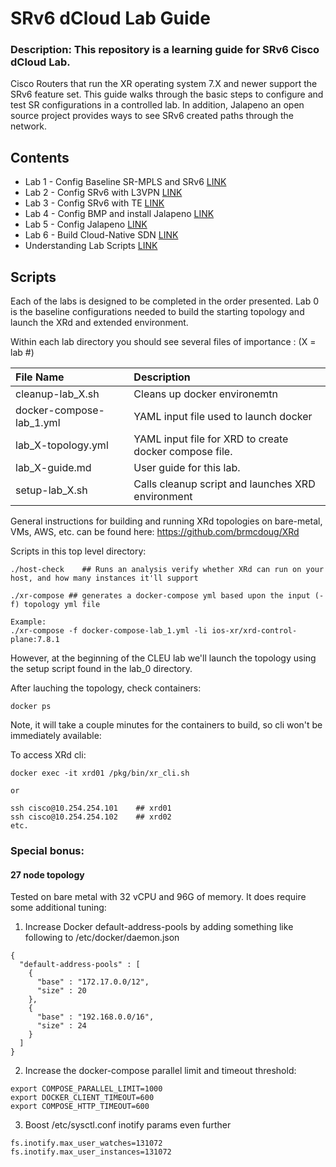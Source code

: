 # SRv6 dCloud Lab Guide

### Description: This repository is a learning guide for SRv6 Cisco dCloud Lab. 
Cisco Routers that run the XR operating system 7.X and newer support the SRv6 feature set. This guide walks 
through the basic steps to configure and test SR configurations in a controlled lab. In addition, Jalapeno an 
open source project provides ways to see SRv6 created paths through the network.

## Contents
* Lab 1 - Config Baseline SR-MPLS and SRv6 [LINK](/lab_1/lab_1-guide.md)
* Lab 2 - Config SRv6 with L3VPN [LINK](/lab_2/lab_2-guide.md)
* Lab 3 - Config SRv6 with TE [LINK](/lab_3/lab_3-guide.md)
* Lab 4 - Config BMP and install Jalapeno [LINK](/lab_4/lab_4-guide.md)
* Lab 5 - Config Jalapeno [LINK](/lab_5/lab_5-guide.md)
* Lab 6 - Build Cloud-Native SDN [LINK](/lab_6/lab_6-guide.md)
* Understanding Lab Scripts [LINK](#scripts)


## Scripts
Each of the labs is designed to be completed in the order presented. Lab 0 is the baseline configurations 
needed to build the starting topology and launch the XRd and extended environment.

Within each lab directory you should see several files of importance :
(X = lab #)

| File Name                | Description                                            |
|:-------------------------|:-------------------------------------------------------|
| cleanup-lab_X.sh         | Cleans up docker environemtn                           |
| docker-compose-lab_1.yml | YAML input file used to launch docker                  |
| lab_X-topology.yml       | YAML input file for XRD to create docker compose file. |
| lab_X-guide.md           | User guide for this lab.                               |
| setup-lab_X.sh           | Calls cleanup script and launches XRD environment      | 


General instructions for building and running XRd topologies on bare-metal, VMs, AWS, etc. can be found here:
https://github.com/brmcdoug/XRd

Scripts in this top level directory:
```
./host-check    ## Runs an analysis verify whether XRd can run on your host, and how many instances it'll support
  
./xr-compose ## generates a docker-compose yml based upon the input (-f) topology yml file

Example:
./xr-compose -f docker-compose-lab_1.yml -li ios-xr/xrd-control-plane:7.8.1
```
However, at the beginning of the CLEU lab we'll launch the topology using the setup script found in the lab_0 directory.  
  
After lauching the topology, check containers: 
```
docker ps
```
Note, it will take a couple minutes for the containers to build, so cli won't be immediately available:

To access XRd cli:
```
docker exec -it xrd01 /pkg/bin/xr_cli.sh

or

ssh cisco@10.254.254.101    ## xrd01
ssh cisco@10.254.254.102    ## xrd02
etc.
```

### Special bonus:

#### 27 node topology
Tested on bare metal with 32 vCPU and 96G of memory.
It does require some additional tuning:

1. Increase Docker default-address-pools by adding something like following to /etc/docker/daemon.json

```
{
  "default-address-pools" : [
    {
      "base" : "172.17.0.0/12",
      "size" : 20
    },
    {
      "base" : "192.168.0.0/16",
      "size" : 24
    }
  ]
}
```

2. Increase the docker-compose parallel limit and timeout threshold:
```
export COMPOSE_PARALLEL_LIMIT=1000
export DOCKER_CLIENT_TIMEOUT=600
export COMPOSE_HTTP_TIMEOUT=600

```

3. Boost /etc/sysctl.conf inotify params even further
```
fs.inotify.max_user_watches=131072
fs.inotify.max_user_instances=131072
```


